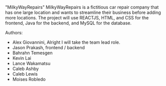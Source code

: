 "MilkyWayRepairs" 
MilkyWayRepairs is a fictitious car repair company that has one large location and wants to streamline their business before adding more locations.
The project will use REACTJS, HTML, and CSS for the frontend, Java for the backend, and MySQL for the database.

Authors: 
- Alex Giovannini, Alright I will take the team lead role.
- Jason Prakash, frontend / backend
- Bahrahn Temesgen
- Kevin Lai
- Lance Wakamatsu
- Caleb Ashby
- Caleb Lewis
- Moises Robledo